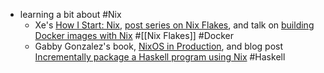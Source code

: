 - learning a bit about #Nix
	- Xe's [How I Start: Nix](https://xeiaso.net/blog/how-i-start-nix-2020-03-08/), [post series on Nix Flakes](https://xeiaso.net/blog/series/nix-flakes/), and talk on [building Docker images with Nix](https://xeiaso.net/talks/2024/nix-docker-build/) #[[Nix Flakes]] #Docker
	- Gabby Gonzalez's book, [NixOS in Production](https://leanpub.com/nixos-in-production), and blog post [Incrementally package a Haskell program using Nix](https://www.haskellforall.com/2022/08/incrementally-package-haskell-program.html) #Haskell
